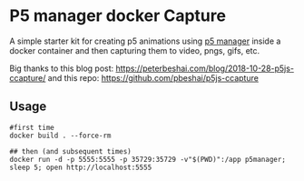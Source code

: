 # P5 manager docker Capture

A simple starter kit for creating p5 animations using [p5 manager](https://github.com/chiunhau/p5-manager) inside a docker container and then capturing them to video, pngs, gifs, etc.

Big thanks to this blog post: https://peterbeshai.com/blog/2018-10-28-p5js-ccapture/ and this repo: https://github.com/pbeshai/p5js-ccapture

## Usage
```
#first time
docker build . --force-rm

## then (and subsequent times)
docker run -d -p 5555:5555 -p 35729:35729 -v"$(PWD)":/app p5manager; sleep 5; open http://localhost:5555
```
